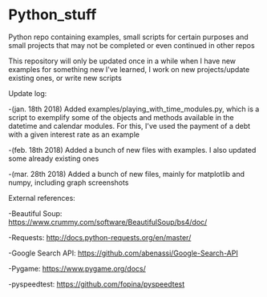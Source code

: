 # Python_stuff
Python repo containing examples, small scripts for certain purposes and small projects that may not be completed or even continued in other repos

This repository will only be updated once in a while when I have new examples for something new I've learned, I work on new projects/update existing ones, or write new scripts

Update log:

-(jan. 18th 2018) Added examples/playing_with_time_modules.py, which is a script to exemplify some of the objects and methods available in the datetime and calendar modules. For this, I've used the payment of a debt with a given interest rate as an example

-(feb. 18th 2018) Added a bunch of new files with examples. I also updated some already existing ones

-(mar. 28th 2018) Added a bunch of new files, mainly for matplotlib and numpy, including graph screenshots

External references:

-Beautiful Soup: https://www.crummy.com/software/BeautifulSoup/bs4/doc/

-Requests: http://docs.python-requests.org/en/master/

-Google Search API: https://github.com/abenassi/Google-Search-API

-Pygame: https://www.pygame.org/docs/

-pyspeedtest: https://github.com/fopina/pyspeedtest

